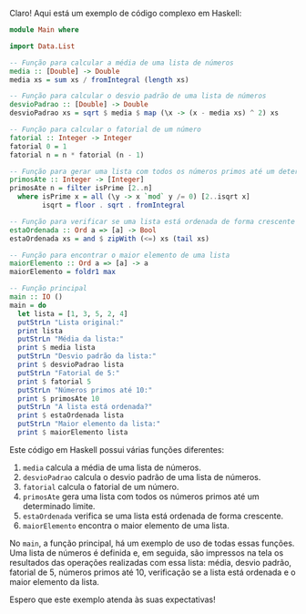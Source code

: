 Claro! Aqui está um exemplo de código complexo em Haskell:

```haskell
module Main where

import Data.List

-- Função para calcular a média de uma lista de números
media :: [Double] -> Double
media xs = sum xs / fromIntegral (length xs)

-- Função para calcular o desvio padrão de uma lista de números
desvioPadrao :: [Double] -> Double
desvioPadrao xs = sqrt $ media $ map (\x -> (x - media xs) ^ 2) xs

-- Função para calcular o fatorial de um número
fatorial :: Integer -> Integer
fatorial 0 = 1
fatorial n = n * fatorial (n - 1)

-- Função para gerar uma lista com todos os números primos até um determinado limite
primosAte :: Integer -> [Integer]
primosAte n = filter isPrime [2..n]
  where isPrime x = all (\y -> x `mod` y /= 0) [2..isqrt x]
        isqrt = floor . sqrt . fromIntegral

-- Função para verificar se uma lista está ordenada de forma crescente
estaOrdenada :: Ord a => [a] -> Bool
estaOrdenada xs = and $ zipWith (<=) xs (tail xs)

-- Função para encontrar o maior elemento de uma lista
maiorElemento :: Ord a => [a] -> a
maiorElemento = foldr1 max

-- Função principal
main :: IO ()
main = do
  let lista = [1, 3, 5, 2, 4]
  putStrLn "Lista original:"
  print lista
  putStrLn "Média da lista:"
  print $ media lista
  putStrLn "Desvio padrão da lista:"
  print $ desvioPadrao lista
  putStrLn "Fatorial de 5:"
  print $ fatorial 5
  putStrLn "Números primos até 10:"
  print $ primosAte 10
  putStrLn "A lista está ordenada?"
  print $ estaOrdenada lista
  putStrLn "Maior elemento da lista:"
  print $ maiorElemento lista
```

Este código em Haskell possui várias funções diferentes:

1. `media` calcula a média de uma lista de números.
2. `desvioPadrao` calcula o desvio padrão de uma lista de números.
3. `fatorial` calcula o fatorial de um número.
4. `primosAte` gera uma lista com todos os números primos até um determinado limite.
5. `estaOrdenada` verifica se uma lista está ordenada de forma crescente.
6. `maiorElemento` encontra o maior elemento de uma lista.

No `main`, a função principal, há um exemplo de uso de todas essas funções. Uma lista de números é definida e, em seguida, são impressos na tela os resultados das operações realizadas com essa lista: média, desvio padrão, fatorial de 5, números primos até 10, verificação se a lista está ordenada e o maior elemento da lista.

Espero que este exemplo atenda às suas expectativas!